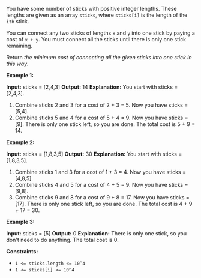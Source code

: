 
You have some number of sticks with positive integer lengths. These lengths are given as an array `sticks`, where `sticks[i]` is the length of the `ith` stick.

You can connect any two sticks of lengths  `x`  and  `y`  into one stick by paying a cost of  `x + y`. You must connect all the sticks until there is only one stick remaining.

Return _the minimum cost of connecting all the given sticks into one stick in this way_.

**Example 1:**

**Input:** sticks = [2,4,3]
**Output:** 14
**Explanation:** You start with sticks = [2,4,3].
1. Combine sticks 2 and 3 for a cost of 2 + 3 = 5. Now you have sticks = [5,4].
2. Combine sticks 5 and 4 for a cost of 5 + 4 = 9. Now you have sticks = [9].
   There is only one stick left, so you are done. The total cost is 5 + 9 = 14.

**Example 2:**

**Input:** sticks = [1,8,3,5]
**Output:** 30
**Explanation:** You start with sticks = [1,8,3,5].
1. Combine sticks 1 and 3 for a cost of 1 + 3 = 4. Now you have sticks = [4,8,5].
2. Combine sticks 4 and 5 for a cost of 4 + 5 = 9. Now you have sticks = [9,8].
3. Combine sticks 9 and 8 for a cost of 9 + 8 = 17. Now you have sticks = [17].
   There is only one stick left, so you are done. The total cost is 4 + 9 + 17 = 30.

**Example 3:**

**Input:** sticks = [5]
**Output:** 0
**Explanation:** There is only one stick, so you don't need to do anything. The total cost is 0.

**Constraints:**

-   `1 <= sticks.length <= 10^4`
-   `1 <= sticks[i] <= 10^4`